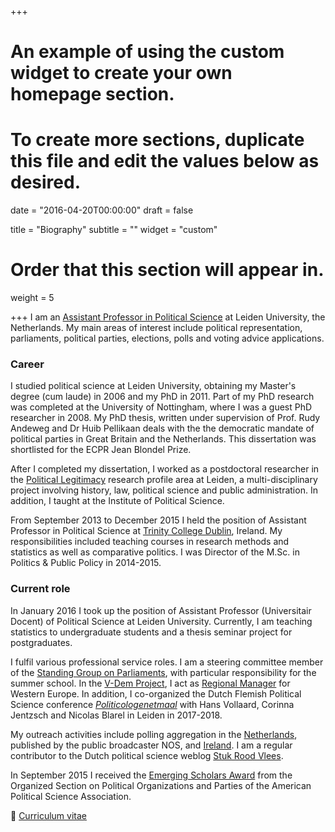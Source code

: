 +++
# An example of using the custom widget to create your own homepage section.
# To create more sections, duplicate this file and edit the values below as desired.

date = "2016-04-20T00:00:00"
draft = false

title = "Biography"
subtitle = ""
widget = "custom"

# Order that this section will appear in.
weight = 5

+++
I am an [Assistant Professor in Political Science](https://www.universiteitleiden.nl/en/staffmembers/tom-louwerse) at Leiden University, the Netherlands. My main areas of interest include political representation, parliaments, political parties, elections, polls and voting advice applications.

### Career
I studied political science at Leiden University, obtaining my Master's degree (cum laude) in 2006 and my PhD in 2011. Part of my PhD research was completed at the University of Nottingham, where I was a guest PhD researcher in 2008. My PhD thesis, written under supervision of Prof. Rudy Andeweg and Dr Huib Pellikaan deals with the the democratic mandate of political parties in Great Britain and the Netherlands. This dissertation was shortlisted for the ECPR Jean Blondel Prize.

After I completed my dissertation, I worked as a postdoctoral researcher in the [Political Legitimacy](https://www.universiteitleiden.nl/en/research-focus-areas/political-legitimacy) research profile area at Leiden, a multi-disciplinary project involving history, law, political science and public administration. In addition, I taught at the Institute of Political Science.

From September 2013 to December 2015 I held the position of Assistant Professor in Political Science at [Trinity College Dublin](http://www.tcd.ie/Political_Science/), Ireland. My responsibilities included teaching courses in research methods and statistics as well as comparative politics. I was Director of the M.Sc. in Politics & Public Policy in 2014-2015.

### Current role
In January 2016 I took up the position of Assistant Professor (Universitair Docent) of Political Science at Leiden University. Currently, I am teaching statistics to undergraduate students and a thesis seminar project for postgraduates.

I fulfil various professional service roles. I am a steering committee member of the [Standing Group on Parliaments](http://standinggroups.ecpr.eu/parliaments/), with particular responsibility for the summer school. In the [V-Dem Project](https://www.v-dem.net/en/), I act as [Regional Manager](https://www.v-dem.net/en/team/regional-managers/) for Western Europe. In addition, I co-organized the Dutch Flemish Political Science conference [*Politicologenetmaal*](http://politicologenetmaal.eu/) with Hans Vollaard, Corinna Jentzsch and Nicolas Blarel in Leiden in 2017-2018.

My outreach activities include polling aggregation in the [Netherlands](http://peilingwijzer.tomlouwerse.nl/), published by the public broadcaster NOS, and [Ireland](http://www.pollingindicator.com/). I am a regular contributor to the Dutch political science weblog [Stuk Rood Vlees](http://www.stukroodvlees.nl/).

In September 2015 I received the [Emerging Scholars Award](http://www.apsanet.org/section-5-Emerging-Scholars-Award) from the Organized Section on Political Organizations and Parties of the American Political Science Association. 

:page_facing_up: [Curriculum vitae](pdf/CV.pdf)

